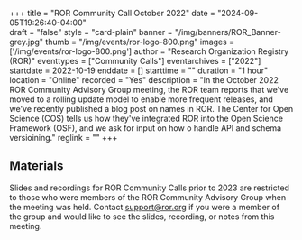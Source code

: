 +++
title = "ROR Community Call October 2022" 
date = "2024-09-05T19:26:40-04:00"  
draft = "false" 
style = "card-plain" 
banner = "/img/banners/ROR_Banner-grey.jpg" 
thumb = "/img/events/ror-logo-800.png" 
images = ['/img/events/ror-logo-800.png']
author = "Research Organization Registry (ROR)" 
eventtypes = ["Community Calls"]
eventarchives = ["2022"]
startdate = 2022-10-19
enddate = []
starttime = ""
duration = "1 hour"
location = "Online"
recorded = "Yes"
description = "In the October 2022 ROR Community Advisory Group meeting, the ROR team reports that we've moved to a rolling update model to enable more frequent releases, and we've recently published a blog post on names in ROR. The Center for Open Science (COS) tells us how they've integrated ROR into the Open Science Framework (OSF), and we ask for input on how o handle API and schema versioining."
reglink = ""
+++


## Materials 

Slides and recordings for ROR Community Calls prior to 2023 are restricted to those who were members of the ROR Community Advisory Group when the meeting was held. Contact support@ror.org if you were a member of the group and would like to see the slides, recording, or notes from this meeting. 
